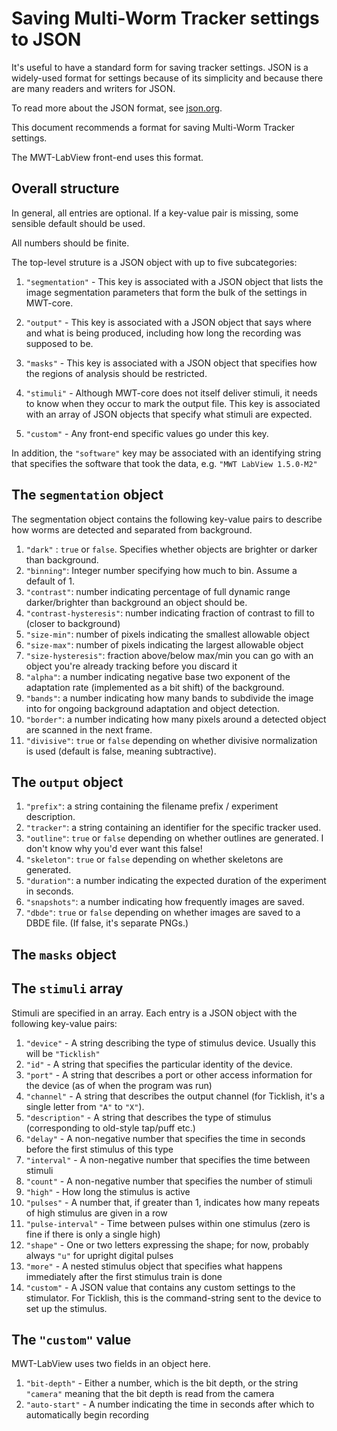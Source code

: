 # Saving Multi-Worm Tracker settings to JSON

It's useful to have a standard form for saving tracker settings.  JSON is
a widely-used format for settings because of its simplicity and because
there are many readers and writers for JSON.

To read more about the JSON format, see [json.org](http://json.org).

This document recommends a format for saving Multi-Worm Tracker settings.

The MWT-LabView front-end uses this format.

## Overall structure

In general, all entries are optional.  If a key-value pair is missing, some
sensible default should be used.

All numbers should be finite.

The top-level struture is a JSON object with up to five subcategories:

1. `"segmentation"` - This key is associated with a JSON object that lists
the image segmentation parameters that form the bulk of the settings in MWT-core.

2. `"output"` - This key is associated with a JSON object that says where and
what is being produced, including how long the recording was supposed to be.

3. `"masks"` - This key is associated with a JSON object that specifies how the
regions of analysis should be restricted.

4. `"stimuli"` - Although MWT-core does not itself deliver stimuli, it needs
to know when they occur to mark the output file.  This key is associated with
an array of JSON objects that specify what stimuli are expected.

5. `"custom"` - Any front-end specific values go under this key.

In addition, the `"software"` key may be associated with an identifying string that
specifies the software that took the data, e.g. `"MWT LabView 1.5.0-M2"`

## The `segmentation` object

The segmentation object contains the following key-value pairs to describe
how worms are detected and separated from background.

1. `"dark"` : `true` or `false`.  Specifies whether objects are brighter or darker than background.
2. `"binning"`: Integer number specifying how much to bin.  Assume a default of 1.
3. `"contrast"`: number indicating percentage of full dynamic range darker/brighter than background an object should be.
4. `"contrast-hysteresis"`: number indicating fraction of contrast to fill to (closer to background)
5. `"size-min"`: number of pixels indicating the smallest allowable object
6. `"size-max"`: number of pixels indicating the largest allowable object
7. `"size-hysteresis"`: fraction above/below max/min you can go with an object you're already tracking before you discard it
8. `"alpha"`: a number indicating negative base two exponent of the adaptation rate (implemented as a bit shift) of the background.
9. `"bands"`: a number indicating how many bands to subdivide the image into for ongoing background adaptation and object detection.
10. `"border"`: a number indicating how many pixels around a detected object are scanned in the next frame.
11. `"divisive"`: `true` or `false` depending on whether divisive normalization is used (default is false, meaning subtractive).

## The `output` object

1. `"prefix"`: a string containing the filename prefix / experiment description.
2. `"tracker"`: a string containing an identifier for the specific tracker used.
3. `"outline"`: `true` or `false` depending on whether outlines are generated.  I don't know why you'd ever want this false!
4. `"skeleton"`: `true` or `false` depending on whether skeletons are generated.
5. `"duration"`: a number indicating the expected duration of the experiment in seconds.
6. `"snapshots"`: a number indicating how frequently images are saved.
7. `"dbde"`: `true` or `false` depending on whether images are saved to a DBDE file.  (If false, it's separate PNGs.)

## The `masks` object

## The `stimuli` array

Stimuli are specified in an array.  Each entry is a JSON object with the following key-value pairs:

1. `"device"` - A string describing the type of stimulus device.  Usually this will be `"Ticklish"`
2. `"id"` - A string that specifies the particular identity of the device.
3. `"port"` - A string that describes a port or other access information for the device (as of when the program was run)
4. `"channel"` - A string that describes the output channel (for Ticklish, it's a single letter from `"A"` to `"X"`).
5. `"description"` - A string that describes the type of stimulus (corresponding to old-style tap/puff etc.)
6. `"delay"` - A non-negative number that specifies the time in seconds before the first stimulus of this type
7. `"interval"` - A non-negative number that specifies the time between stimuli
8. `"count"` - A non-negative number that specifies the number of stimuli
9. `"high"` - How long the stimulus is active
10. `"pulses"` - A number that, if greater than 1, indicates how many repeats of high stimulus are given in a row
11. `"pulse-interval"` - Time between pulses within one stimulus (zero is fine if there is only a single high)
12. `"shape"` - One or two letters expressing the shape; for now, probably always `"u"` for upright digital pulses
13. `"more"` - A nested stimulus object that specifies what happens immediately after the first stimulus train is done
14. `"custom"` - A JSON value that contains any custom settings to the stimulator.  For Ticklish, this is the command-string sent to the device to set up the stimulus.

## The `"custom"` value

MWT-LabView uses two fields in an object here.

1. `"bit-depth"` - Either a number, which is the bit depth, or the string `"camera"` meaning that the bit depth is read from the camera
2. `"auto-start"` - A number indicating the time in seconds after which to automatically begin recording
